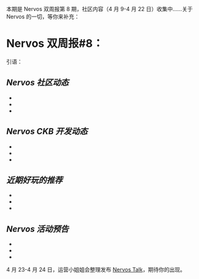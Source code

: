 本期是 Nervos 双周报第 8 期，社区内容（4 月 9-4 月 22 日）收集中......关于 Nervos 的一切，等你来补充：


# Nervos 双周报#8：
引语：

## ***Nervos 社区动态***

-

-

-

## ***Nervos CKB 开发动态***

-

-

-

## ***近期好玩的推荐***

-

-

-

## ***Nervos 活动预告***

-

-

-

4 月 23-4 月 24 日，运营小姐姐会整理发布 [Nervos Talk](https://talk.nervos.org/)，期待你的出现。
